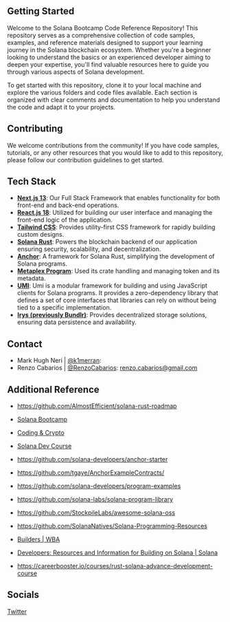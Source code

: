 


## Getting Started

Welcome to the Solana Bootcamp Code Reference Repository! This repository serves as a comprehensive collection of code samples, examples, and reference materials designed to support your learning journey in the Solana blockchain ecosystem. Whether you're a beginner looking to understand the basics or an experienced developer aiming to deepen your expertise, you'll find valuable resources here to guide you through various aspects of Solana development.

To get started with this repository, clone it to your local machine and explore the various folders and code files available. Each section is organized with clear comments and documentation to help you understand the code and adapt it to your projects.

## Contributing

We welcome contributions from the community! If you have code samples, tutorials, or any other resources that you would like to add to this repository, please follow our contribution guidelines to get started.


## Tech Stack

- [**Next.js 13**](https://nextjs.org/): Our Full Stack Framework that enables functionality for both front-end and back-end operations.
- [**React.js 18**](https://reactjs.org/): Utilized for building our user interface and managing the front-end logic of the application.
- [**Tailwind CSS**](https://tailwindcss.com/): Provides utility-first CSS framework for rapidly building custom designs.
- [**Solana Rust**](https://solana.com/): Powers the blockchain backend of our application ensuring security, scalability, and decentralization.
- [**Anchor**](https://project-serum.github.io/anchor/): A framework for Solana Rust, simplifying the development of Solana programs.
- [**Metaplex Program**](https://github.com/metaplex-foundation/metaplex): Used its crate handling and managing token and its metadata.
- [**UMI**](https://developers.metaplex.com/umi): Umi is a modular framework for building and using JavaScript clients for Solana programs. It provides a zero-dependency library that defines a set of core interfaces that libraries can rely on without being tied to a specific implementation.
- [**Irys (previously Bundlr)**](https://docs.irys.xyz/): Provides decentralized storage solutions, ensuring data persistence and availability.

## Contact

- Mark Hugh Neri | [@k1merran](https://twitter.com/k1merran): 
- Renzo Cabarios | [@RenzoCabarios](https://twitter.com/RenzoCabarios): renzo.cabarios@gmail.com

## Additional Reference

- https://github.com/AlmostEfficient/solana-rust-roadmap

- [Solana Bootcamp](https://www.youtube.com/playlist?list=PLilwLeBwGuK6NsYMPP_BlVkeQgff0NwvU)

- [Coding & Crypto](https://www.youtube.com/@CodingCrypto)

- [Solana Dev Course](https://www.youtube.com/playlist?list=PLmAMfj0qP2wwfnuRJQge2ss4sJxnhIqyt)

- https://github.com/solana-developers/anchor-starter

- https://github.com/tgaye/AnchorExampleContracts/

- https://github.com/solana-developers/program-examples

- https://github.com/solana-labs/solana-program-library

- https://github.com/StockpileLabs/awesome-solana-oss

- https://github.com/SolanaNatives/Solana-Programming-Resources

- [Builders | WBA](https://web3builders.dev/builders)

- [Developers: Resources and Information for Building on Solana | Solana](https://solana.com/developers)

- https://careerbooster.io/courses/rust-solana-advance-development-course


## Socials

[Twitter](https://twitter.com/theblokcgroup)
